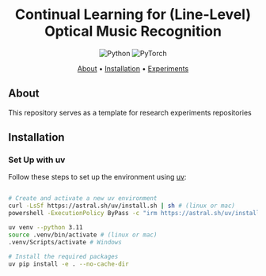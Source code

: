 <h1 align='center'>Continual Learning for (Line-Level) Optical Music Recognition</h1>

<p align='center'>
  <img src='https://img.shields.io/badge/python-3.11.0-orange' alt='Python'>
  <img src='https://img.shields.io/badge/PyTorch-%23EE4C2C.svg?style=flat&logo=PyTorch&logoColor=white'alt='PyTorch'>
</p>

<p align='center'>
  <a href='#about'>About</a> •
  <a href='#installation'>Installation</a> •
  <a href='#experiments'>Experiments</a>
</p>


## About

This repository serves as a template for research experiments repositories

## Installation

### Set Up with uv

Follow these steps to set up the environment using [uv](https://docs.astral.sh/uv/):

```bash

# Create and activate a new uv environment
curl -LsSf https://astral.sh/uv/install.sh | sh # (linux or mac)
powershell -ExecutionPolicy ByPass -c "irm https://astral.sh/uv/install.ps1 | iex" # Windows

uv venv --python 3.11
source .venv/bin/activate # (linux or mac)
.venv/Scripts/activate # Windows

# Install the required packages
uv pip install -e . --no-cache-dir
```
